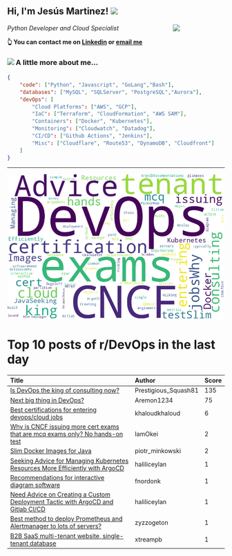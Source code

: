 <!--
**jmartinezl/jmartinezl** is a ✨ _special_ ✨ repository because its `README.md` (this file) appears on your GitHub profile.

Here are some ideas to get you started:

- 🔭 I’m currently working on ...
- 🌱 I’m currently learning ...
- 👯 I’m looking to collaborate on ...
- 🤔 I’m looking for help with ...
- 💬 Ask me about ...
- 📫 How to reach me: ...
- 😄 Pronouns: ...
- ⚡ Fun fact: ...
-->

<h2>Hi, I'm Jesús Martinez! <img src="https://media.giphy.com/media/WUlplcMpOCEmTGBtBW/giphy.gif" width="30"> </h2>
<img align='right' src="https://media.giphy.com/media/NytMLKyiaIh6VH9SPm/giphy.gif" width="120">
<p><em>Python Developer and Cloud Specialist
</em></p>

**👆 You can contact me on [Linkedin](https://www.linkedin.com/in/jes%C3%BAs-martinez-2b7b10104/) or [email me](mailto:jesus.mtz.lorenzo@gmail.com)**

### <img src="https://media.giphy.com/media/VgCDAzcKvsR6OM0uWg/giphy.gif" width="50"> A little more about me...  

```json
{
    "code": ["Python", "Javascript", "GoLang","Bash"],
    "databases": ["MySQL", "SQLServer", "PostgreSQL","Aurora"],
    "devOps": [
        "Cloud Platforms": ["AWS", "GCP"],
        "IaC": ["Terraform", "CloudFormation", "AWS SAM"],
        "Containers": ["Docker", "Kubernetes"],
        "Monitoring": ["Cloudwatch", "Datadog"],
        "CI/CD": ["Github Actions", "Jenkins"],
        "Misc": ["Cloudflare", "Route53", "DynamoDB", "Cloudfront"]
    ]
}
```
---

![Wordcloud](./cloud.png)

# Top 10 posts of r/DevOps in the last day

| Title | Author | Score |
|:---|:---|:---|
| [Is DevOps the king of consulting now?](https://www.reddit.com/r/devops/comments/17pvsrp/is_devops_the_king_of_consulting_now/) | Prestigious_Squash81 | 135 |
| [Next big thing in DevOps?](https://www.reddit.com/r/devops/comments/17q5fpi/next_big_thing_in_devops/) | Aremon1234 | 75 |
| [Best certifications for entering devops/cloud jobs](https://www.reddit.com/r/devops/comments/17pw0e9/best_certifications_for_entering_devopscloud_jobs/) | khaloudkhaloud | 6 |
| [Why is CNCF issuing more cert exams that are mcq exams only? No hands-on test](https://www.reddit.com/r/devops/comments/17qix3p/why_is_cncf_issuing_more_cert_exams_that_are_mcq/) | IamOkei | 2 |
| [Slim Docker Images for Java](https://www.reddit.com/r/devops/comments/17q51ws/slim_docker_images_for_java/) | piotr_minkowski | 2 |
| [Seeking Advice for Managing Kubernetes Resources More Efficiently with ArgoCD](https://www.reddit.com/r/devops/comments/17py46d/seeking_advice_for_managing_kubernetes_resources/) | haliliceylan | 1 |
| [Recommendations for interactive diagram software](https://www.reddit.com/r/devops/comments/17pwolb/recommendations_for_interactive_diagram_software/) | fnordonk | 1 |
| [Need Advice on Creating a Custom Deployment Tactic with ArgoCD and Gitlab CI/CD](https://www.reddit.com/r/devops/comments/17py7qu/need_advice_on_creating_a_custom_deployment/) | haliliceylan | 1 |
| [Best method to deploy Prometheus and Alertmanager to lots of servers?](https://www.reddit.com/r/devops/comments/17pxrdg/best_method_to_deploy_prometheus_and_alertmanager/) | zyzzogeton | 1 |
| [B2B SaaS multi-tenant website, single-tenant database](https://www.reddit.com/r/devops/comments/17ptzzj/b2b_saas_multitenant_website_singletenant_database/) | xtreampb | 1 |
